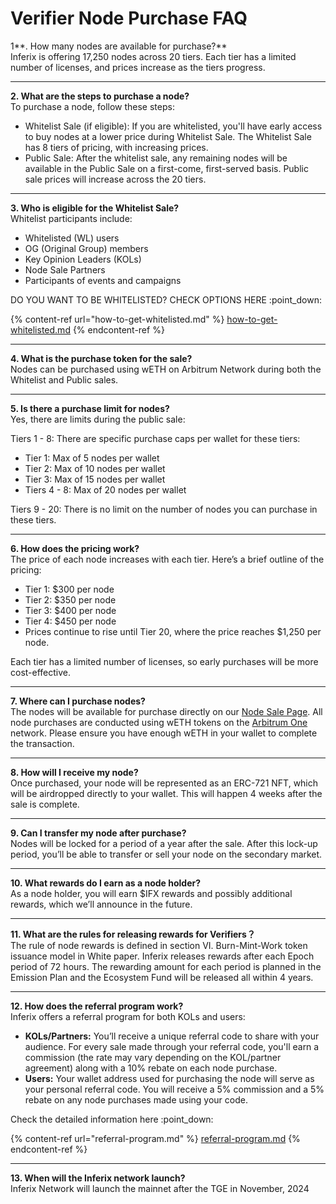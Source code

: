 # Verifier Node Purchase FAQ

1**. How many nodes are available for purchase?**\
Inferix is offering 17,250 nodes across 20 tiers. Each tier has a limited number of licenses, and prices increase as the tiers progress.

***

**2. What are the steps to purchase a node?**\
To purchase a node, follow these steps:

* Whitelist Sale (if eligible): If you are whitelisted, you'll have early access to buy nodes at a lower price during Whitelist Sale. The Whitelist Sale has 8 tiers of pricing, with increasing prices.
* Public Sale: After the whitelist sale, any remaining nodes will be available in the Public Sale on a first-come, first-served basis. Public sale prices will increase across the 20 tiers.

***

**3. Who is eligible for the Whitelist Sale?**\
Whitelist participants include:

* Whitelisted (WL) users
* OG (Original Group) members
* Key Opinion Leaders (KOLs)
* Node Sale Partners
* Participants of events and campaigns

DO YOU WANT TO BE WHITELISTED? CHECK OPTIONS HERE :point\_down:

{% content-ref url="how-to-get-whitelisted.md" %}
[how-to-get-whitelisted.md](how-to-get-whitelisted.md)
{% endcontent-ref %}

***

**4. What is the purchase token for the sale?**\
Nodes can be purchased using wETH on Arbitrum Network during both the Whitelist and Public sales.

***

**5. Is there a purchase limit for nodes?**\
Yes, there are limits during the public sale:

Tiers 1 - 8: There are specific purchase caps per wallet for these tiers:

* Tier 1: Max of 5 nodes per wallet
* Tier 2: Max of 10 nodes per wallet
* Tier 3: Max of 15 nodes per wallet
* Tiers 4 - 8: Max of 20 nodes per wallet

Tiers 9 - 20: There is no limit on the number of nodes you can purchase in these tiers.

***

**6. How does the pricing work?**\
The price of each node increases with each tier. Here’s a brief outline of the pricing:

* Tier 1: $300 per node
* Tier 2: $350 per node
* Tier 3: $400 per node
* Tier 4: $450 per node
* Prices continue to rise until Tier 20, where the price reaches $1,250 per node.

Each tier has a limited number of licenses, so early purchases will be more cost-effective.

***

**7. Where can I purchase nodes?**\
The nodes will be available for purchase directly on our [Node Sale Page](https://verifier.inferix.io). All node purchases are conducted using wETH tokens on the [Arbitrum One](https://docs.arbitrum.io/build-decentralized-apps/public-chains#arbitrum-one) network. Please ensure you have enough wETH in your wallet to complete the transaction.

***

**8. How will I receive my node?**\
Once purchased, your node will be represented as an ERC-721 NFT, which will be airdropped directly to your wallet. This will happen 4 weeks after the sale is complete.

***

**9. Can I transfer my node after purchase?**\
Nodes will be locked for a period of a year after the sale. After this lock-up period, you’ll be able to transfer or sell your node on the secondary market.

***

**10. What rewards do I earn as a node holder?**\
As a node holder, you will earn $IFX rewards and possibly additional rewards, which we’ll announce in the future.

***

**11. What are the rules for releasing rewards for Verifiers？**\
The rule of node rewards is defined in section VI. Burn-Mint-Work token issuance model in White paper. Inferix releases rewards after each Epoch period of 72 hours. The rewarding amount for each period is planned in the Emission Plan and the Ecosystem Fund will be released all within 4 years.

***

**12. How does the referral program work?**\
Inferix offers a referral program for both KOLs and users:

* **KOLs/Partners:** You’ll receive a unique referral code to share with your audience. For every sale made through your referral code, you'll earn a commission (the rate may vary depending on the KOL/partner agreement) along with a 10% rebate on each node purchase.
* **Users:** Your wallet address used for purchasing the node will serve as your personal referral code. You will receive a 5% commission and a 5% rebate on any node purchases made using your code.

Check the detailed information here :point\_down:

{% content-ref url="referral-program.md" %}
[referral-program.md](referral-program.md)
{% endcontent-ref %}

***

**13. When will the Inferix network launch?**\
Inferix Network will launch the mainnet after the TGE in November, 2024

